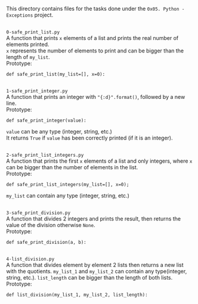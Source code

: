 This directory contains files for the tasks done under the `0x05. Python - Exceptions` project.<br>


<br>`0-safe_print_list.py`<br>
A function that prints `x` elements of a list and prints the real number of elements printed.<br>
`x` represents the number of elements to print and can be bigger than the length of `my_list`.<br>
Prototype:
```
def safe_print_list(my_list=[], x=0):
```

<br>`1-safe_print_integer.py`<br>
A function that prints an integer with `"{:d}".format()`, followed by a new line.<br>Prototype:
```
def safe_print_integer(value):
```
`value` can be any type (integer, string, etc.)<br>
It returns `True` if `value` has been correctly printed (if it is an integer).

<br>`2-safe_print_list_integers.py`<br>
A function that prints the first `x` elements of a list and only integers, where `x` can be bigger than the number of elements in the list.<br>Prototype:
```
def safe_print_list_integers(my_list=[], x=0);
```
`my_list` can contain any type (integer, string, etc.)

<br>`3-safe_print_division.py`<br>
A function that divides 2 integers and prints the result, then returns the value of the division otherwise `None`.<br>
Prototype:
```
def safe_print_division(a, b):
```

<br>`4-list_division.py`<br>
A function that divides element by element 2 lists then returns a new list with the quotients. `my_list_1` and `my_list_2` can contain any type(integer, string, etc.). `list_length` can be bigger than the length of both lists.<br>Prototype:
```
def list_division(my_list_1, my_list_2, list_length):
```
